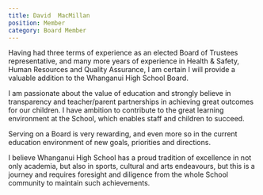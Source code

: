 ```yaml
---
title: David  MacMillan
position: Member
category: Board Member
---
```

Having had three terms of experience as an elected Board of Trustees representative, and many more years of experience in Health & Safety, Human Resources and Quality Assurance, I am certain I will provide a valuable addition to the Whanganui High School Board.



I am passionate about the value of education and strongly believe in transparency and teacher/parent partnerships in achieving great outcomes for our children. I have ambition to contribute to the great learning environment at the School, which enables staff and children to succeed.



Serving on a Board is very rewarding, and even more so in the current education environment of new goals, priorities and directions.



I believe Whanganui High School has a proud tradition of excellence in not only academia, but also in sports, cultural and arts endeavours, but this is a journey and requires foresight and diligence from the whole School community to maintain such achievements.
